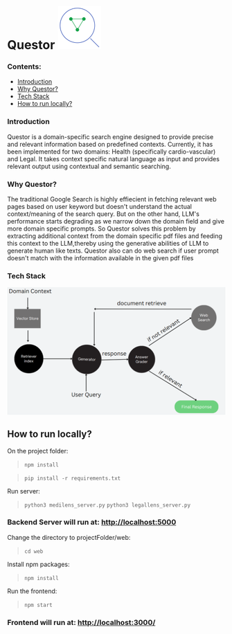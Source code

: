 # Questor ![Alt text](web/src/assets/logo.png)

### Contents:
- [Introduction](https://github.com/supremex04/contextual-search?tab=readme-ov-file#introduction)
- [Why Questor?](https://github.com/supremex04/contextual-search?tab=readme-ov-file#why-questor)
- [Tech Stack](https://github.com/supremex04/contextual-search?tab=readme-ov-file#tech-stack)
- [How to run locally?](https://github.com/supremex04/contextual-search?tab=readme-ov-file#how-to-run-locally)

### Introduction
Questor is a domain-specific search engine designed to provide precise and relevant information based on predefined contexts. Currently, it has been implemented for two domains: Health (specifically cardio-vascular) and Legal. It takes context specific natural language as input and provides relevant output using contextual and semantic searching.

### Why Questor?
The traditional Google Search is highly effiecient in fetching relevant web pages based on user keyword but doesn't understand the actual context/meaning of the search query. But on the other hand, LLM's performance starts degrading as we narrow down the domain field and give more domain specific prompts. So Questor solves this problem by extracting additional context from the domain specific pdf files and feeding this context to the LLM,thereby using the generative abilities of LLM to generate human like texts. Questor also can do web search if user prompt doesn't match with the information available in the 
given pdf files



### Tech Stack
![Alt text](web/src/assets/workflow.png)



## How to run locally?

On the project folder:

> ``` npm install ```

> ```pip install -r requirements.txt```



Run server:
> ```python3 medilens_server.py```
> ```python3 legallens_server.py```

### Backend Server will run at: [http://localhost:5000](http://localhost:5000)

Change the directory to projectFolder/web:
> ```cd web```

Install npm packages:
> ```npm install```

Run the frontend:
> ```npm start```


### Frontend will run at: [http://localhost:3000/](http://localhost:3000/)
